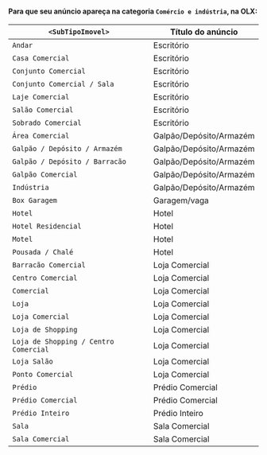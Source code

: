 
#### Para que seu anúncio apareça na categoria `Comércio e indústria`, na OLX:

| `<SubTipoImovel>` | Título do anúncio |
|---------------------------------------|-------------------------|
| `Andar` | Escritório |
| `Casa Comercial` | Escritório |
| `Conjunto Comercial` | Escritório |
| `Conjunto Comercial / Sala` | Escritório |
| `Laje Comercial` | Escritório |
| `Salão Comercial` | Escritório |
| `Sobrado Comercial` | Escritório |
| `Área Comercial` | Galpão/Depósito/Armazém |
| `Galpão / Depósito / Armazém`   | Galpão/Depósito/Armazém |
| `Galpão / Depósito / Barracão`  | Galpão/Depósito/Armazém |
| `Galpão Comercial` | Galpão/Depósito/Armazém |
| `Indústria` | Galpão/Depósito/Armazém |
| `Box Garagem` | Garagem/vaga |
| `Hotel` | Hotel |
| `Hotel Residencial` | Hotel |
| `Motel` | Hotel |
| `Pousada / Chalé` | Hotel |
| `Barracão Comercial` | Loja Comercial |
| `Centro Comercial` | Loja Comercial |
| `Comercial` | Loja Comercial |
| `Loja` | Loja Comercial |
| `Loja Comercial` | Loja Comercial |
| `Loja de Shopping` | Loja Comercial |
| `Loja de Shopping / Centro Comercial` | Loja Comercial |
| `Loja Salão` | Loja Comercial |
| `Ponto Comercial` | Loja Comercial |
| `Prédio` | Prédio Comercial |
| `Prédio Comercial` | Prédio Comercial |
| `Prédio Inteiro` | Prédio Inteiro |
| `Sala` | Sala Comercial |
| `Sala Comercial` | Sala Comercial |
